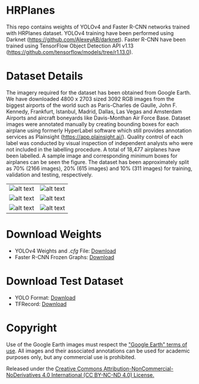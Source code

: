 # HRPlanes

This repo contains weights of YOLOv4 and Faster R-CNN networks trained with HRPlanes dataset. YOLOv4 training have been performed using Darknet (https://github.com/AlexeyAB/darknet). Faster R-CNN have been trained using TensorFlow Object Detection API v1.13 (https://github.com/tensorflow/models/tree/r1.13.0). 

# Dataset Details

The imagery required for the dataset has been obtained from Google Earth. We have downloaded 4800 x 2703 sized 3092 RGB images from the biggest airports of the world such as Paris-Charles de Gaulle, John F. Kennedy, Frankfurt, Istanbul, Madrid, Dallas, Las Vegas and Amsterdam Airports and aircraft boneyards like Davis-Monthan Air Force Base.
Dataset images were annotated manually by creating bounding boxes for each airplane using formerly HyperLabel software which still provides annotation services as Plainsight (https://app.plainsight.ai/). Quality control of each label was conducted by visual inspection of independent analysts who were not included in the labelling procedure. A total of 18,477 airplanes have been labelled. A sample image and corresponding minimum boxes for airplanes can be seen the figure.
The dataset has been approximately split as 70% (2166 images), 20% (615 images) and 10% (311 images) for training, validation and testing, respectively.

|  |  |
| --- | --- |
| ![alt text](https://github.com/TolgaBkm/HRPlanes/blob/main/Sample%20Images/Sample%20Image.png) | ![alt text](https://github.com/TolgaBkm/HRPlanes/blob/main/Sample%20Images/Sample%20Image%202.jpg) |
| ![alt text](https://github.com/TolgaBkm/HRPlanes/blob/main/Sample%20Images/Sample%20Image%203.jpg)|  ![alt text](https://github.com/TolgaBkm/HRPlanes/blob/main/Sample%20Images/Sample%20Image%204.jpg) |
| ![alt text](https://github.com/TolgaBkm/HRPlanes/blob/main/Sample%20Images/Sample%20Image%205.jpg) | ![alt text](https://github.com/TolgaBkm/HRPlanes/blob/main/Sample%20Images/Sample%20Image%206.jpg) |

# Download Weights

- YOLOv4 Weights and *.cfg* File: [Download](https://drive.google.com/file/d/1r0AlQE10y21b8bm5pvoj_jtDfDp_-ees/view?usp=sharing)
- Faster R-CNN Frozen Graphs: [Download](https://drive.google.com/file/d/1L3ho4L7lxxBItVg43zLmnrywQiYrxgWm/view?usp=sharing)

# Download Test Dataset

- YOLO Format: [Download](https://drive.google.com/file/d/1UBhs64ximEDmBtbMecg-aMaGMBX4yt8m/view?usp=sharing)
- TFRecord: [Download](https://drive.google.com/file/d/12MU8_cHpjai46hMsIdPY_X9T-Z6fEbRo/view?usp=sharing)

# Copyright

Use of the Google Earth images must respect the ["Google Earth" terms of use](https://about.google/brand-resource-center/products-and-services/geo-guidelines/). All images and their associated annotations can be used for academic purposes only, but any commercial use is prohibited.

Released under the [Creative Commons Attribution-NonCommercial-NoDerivatives 4.0 International (CC BY-NC-ND 4.0) License.](https://creativecommons.org/licenses/by-nc-nd/4.0/)
